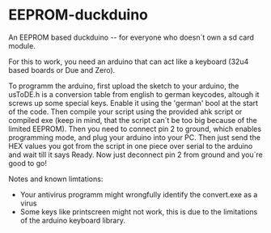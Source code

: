 # EEPROM-duckduino

An EEPROM based duckduino -- for everyone who doesn´t own a sd card module.

For this to work, you need an arduino that can act like a keyboard (32u4 based boards or Due and Zero).

To programm the arduino, first upload the sketch to your arduino, the usToDE.h is a conversion table from english to german keycodes, altough it screws up some special keys. 
Enable it using the 'german' bool at the start of the code.
Then compile your script using the provided ahk script or compiled exe (keep in mind, that the script can´t be too big because of the limited EEPROM).
Then you need to connect pin 2 to ground, which enables programming mode, and plug your arduino into your PC.
Then just send the HEX values you got from the script in one piece over serial to the arduino and wait till it says Ready.
Now just deconnect pin 2 from ground and you´re good to go!

Notes and known limtations:

- Your antivirus programm might wrongfully identify the convert.exe as a virus
- Some keys like printscreen might not work, this is due to the limitations of the arduino keyboard library.
